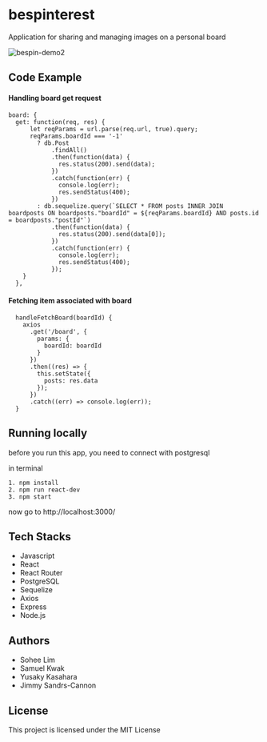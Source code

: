 # bespinterest
Application for sharing and managing images on a personal board

![bespin-demo2](https://user-images.githubusercontent.com/30321742/36122836-d2737c80-1018-11e8-9900-545c00d3327d.gif)

## Code Example

#### Handling board get request

```JS
board: {
  get: function(req, res) {
      let reqParams = url.parse(req.url, true).query;
      reqParams.boardId === '-1'
        ? db.Post
            .findAll()
            .then(function(data) {
              res.status(200).send(data);
            })
            .catch(function(err) {
              console.log(err);
              res.sendStatus(400);
            })
        : db.sequelize.query(`SELECT * FROM posts INNER JOIN boardposts ON boardposts."boardId" = ${reqParams.boardId} AND posts.id = boardposts."postId"`)
            .then(function(data) {
              res.status(200).send(data[0]);
            })
            .catch(function(err) {
              console.log(err);
              res.sendStatus(400);
            });
    }
  },

```
#### Fetching item associated with board

```JS
  handleFetchBoard(boardId) {
    axios
      .get('/board', {
        params: {
          boardId: boardId
        }
      })
      .then((res) => {
        this.setState({
          posts: res.data
        });
      })
      .catch((err) => console.log(err));
  }
```

## Running locally
before you run this app, you need to connect with postgresql

in terminal
```
1. npm install
2. npm run react-dev
3. npm start
```
now go to http://localhost:3000/

## Tech Stacks
* Javascript
* React
* React Router
* PostgreSQL
* Sequelize
* Axios
* Express
* Node.js

## Authors
* Sohee Lim
* Samuel Kwak
* Yusaky Kasahara
* Jimmy Sandrs-Cannon

## License
This project is licensed under the MIT License
